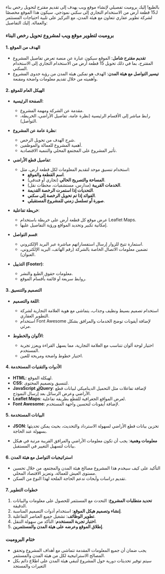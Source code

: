 بالطبع! إليك برومبت تفصيلي لإنشاء موقع ويب يهدف إلى تقديم مقترح لتحويل رخص بناء لـ15 قطعة أرض من الاستخدام التجاري إلى سكني نموذجي. سيكون هذا الموقع مخصصًا لشركة تطوير عقاري تتعاون مع هيئة المدن، مع التركيز على تلبية احتياجات المستثمر والعمالة. إليك التفاصيل:

### **برومبت لتطوير موقع ويب لمشروع تحويل رخص البناء**

#### **1. الهدف من الموقع**
- **تقديم مقترح شامل**: الموقع سيكون عبارة عن منصة تعرض تفاصيل المشروع المقترح، بما في ذلك تحويل 15 قطعة أرض من الاستخدام التجاري إلى الاستخدام السكني.
- **تيسير التواصل مع هيئة المدن**: الهدف هو تمكين هيئة المدن من رؤية جدوى المشروع وأهميته من خلال تقديم معلومات واضحة ومقنعة.

#### **2. الهيكل العام للموقع**
- **الصفحة الرئيسية**:
  - مقدمة عن الشركة ومهمة المشروع.
  - رابط مباشر إلى الأقسام الرئيسية (نظرة عامة، تفاصيل الأراضي، الخريطة، التواصل).

- **نظرة عامة عن المشروع**:
  - شرح الهدف من تحويل الرخص.
  - أهمية المشروع للعمالة والموظفين.
  - تأثير المشروع على المجتمع المحلي والتنمية الاقتصادية.

- **تفاصيل قطع الأراضي**:
  - استخدام تنسيق موحد لتقديم المعلومات لكل قطعة أرض، مثل:
    - **اسم القطعة والموقع**.
    - **المساحة والتصريح الحالي** (تجاري أو فندقي).
    - **الخدمات القريبة** (مدارس، مستشفيات، محطات نقل).
    - **التحديات إذا استمرت الرخصة القديمة**.
    - **الفوائد إذا تم تحويل الرخصة إلى سكني**.
    - **صورة أو تسلسل زمني للمشروع المستقبلي**.

- **خريطة تفاعلية**:
  - عرض موقع كل قطعة أرض على خريطة باستخدام Leaflet Maps.
  - إمكانية تكبير وتحديد المواقع ورؤية التفاصيل عليها.

- **قسم التواصل**:
  - استمارة تتيح للزوار إرسال استفساراتهم مباشرة عبر البريد الإلكتروني.
  - تضمين معلومات الاتصال الخاصة بالشركة (رقم الهاتف، البريد الإلكتروني، العنوان).

- **التذييل (Footer)**:
  - معلومات حقوق الطبع والنشر.
  - روابط سريعة أو قائمة بأقسام الموقع.

#### **3. التصميم والتنسيق**
- **اللغة والتصميم**:
  - استخدام تصميم بسيط ونظيف وجذاب، يتماشى مع هوية العلامة التجارية لشركة التطوير العقاري.
  - استخدام Font Awesome لإضافة أيقونات توضح الخدمات والمرافق بشكل مرئي.

- **الألوان والخطوط**:
  - اختيار لوحة ألوان تتناسب مع العلامة التجارية، مما يسهل القراءة ويعزز تجربة المستخدم.
  - اختيار خطوط واضحة ومريحة للعين.

#### **4. الأدوات والتقنيات المستخدمة**
- **HTML**: لهيكلة الموقع.
- **CSS**: لتنسيق وتصميم المحتوى.
- **JavaScript وjQuery**: لإضافة تفاعلات مثل التحميل الديناميكي لبيانات قطع الأراضي وعرض الرسائل بعد إرسال النموذج.
- **Leaflet Maps**: لعرض المواقع الجغرافية للقطع بطريقة تفاعلية.
- **Font Awesome**: لإضافة أيقونات لتحسين واجهة المستخدم.

#### **5. البيانات المستخدمة**
- **JSON**: تخزين بيانات قطع الأراضي لسهولة الاسترداد والتحديث، بحيث يمكن تحديثها بسهولة عند الحاجة.
  
- **معلومات وهمية**: يجب أن تكون معلومات الأراضي والمرافق القريبة مرتبة في هيكل بيانات لتسهيل التغيير في المستقبل.

#### **6. استراتيجيات التواصل مع هيئة المدن**
- التأكيد على كيف سيخدم هذا المشروع مصالح هيئة المدن والمجتمع، من خلال تحسين مستوى العيش للعمالة، وتعزيز الاقتصاد المحلي.
- تقديم دراسات وأبحاث تدعم الحاجة الملحة لهذا النوع من السكن.

#### **7. خطوات التطوير**
1. **تحديد متطلبات المشروع**: التحدث مع المستثمر للحصول على معلومات والبيانات الدقيقة.
2. **إنشاء وتصميم هيكل الموقع**: استخدام أدوات التصميم المناسبة.
3. **تطوير الوظائف**: تشغيل جميع العناصر التفاعلية.
4. **اختبار تجربة المستخدم**: التأكد من سهولة التنقل.
5. **إطلاق الموقع وعرضه على هيئة المدن والمستثمرين**.

### **ختام البرومبت**
- يجب ضمان أن جميع المعلومات المقدمة تتماشى مع أهداف المشروع وتحقق المصالح الاستراتيجية لكل من هيئة المدن والمستثمر.
- سيتم توفير تحديثات دورية حول المشروع لتبقي هيئة المدن على اطلاع دائم بكل التغيرات والمستجد